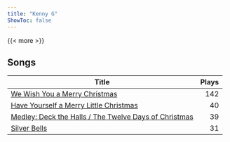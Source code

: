 ```yaml
---
title: "Kenny G"
ShowToc: false
---
```


{{< more >}}

## Songs
Title | Plays 
----- | -----: 
[We Wish You a Merry Christmas](/songs/we-wish-you-a-merry-christmas) | 142
[Have Yourself a Merry Little Christmas](/songs/have-yourself-a-merry-little-christmas) | 40
[Medley: Deck the Halls / The Twelve Days of Christmas](/songs/medley-deck-the-halls-the-twelve-days-of-christmas) | 39
[Silver Bells](/songs/silver-bells) | 31

